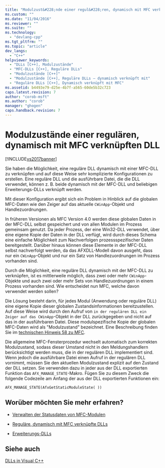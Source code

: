 ```yaml
---
title: "Modulzust&#228;nde einer regul&#228;ren, dynamisch mit MFC verkn&#252;pften DLL | Microsoft Docs"
ms.custom: ""
ms.date: "11/04/2016"
ms.reviewer: ""
ms.suite: ""
ms.technology: 
  - "devlang-cpp"
ms.tgt_pltfrm: ""
ms.topic: "article"
dev_langs: 
  - "C++"
helpviewer_keywords: 
  - "DLLs [C++], Modulzustände"
  - "MFC-DLLs [C++], Reguläre DLLs"
  - "Modulzustände [C++]"
  - "Modulzustände [C++], Reguläre DLLs – dynamisch verknüpft mit"
  - "Reguläre DLLs [C++], Dynamisch verknüpft mit MFC"
ms.assetid: b4493e79-d25e-4b7f-a565-60de5b32c723
caps.latest.revision: 7
author: "corob-msft"
ms.author: "corob"
manager: "ghogen"
caps.handback.revision: 7
---
```

# Modulzust&#228;nde einer regul&#228;ren, dynamisch mit MFC verkn&#252;pften DLL
[!INCLUDE[vs2017banner](../assembler/inline/includes/vs2017banner.md)]

Sie haben die Möglichkeit, eine reguläre DLL dynamisch mit einer MFC\-DLL zu verknüpfen und auf diese Weise sehr komplizierte Konfigurationen zu erstellen.  Eine reguläre DLL und die ausführbare Datei, die die DLL verwendet, können z. B. beide dynamisch mit der MFC\-DLL und beliebigen Erweiterungs\-DLLs verknüpft werden.  
  
 Mit dieser Konfiguration ergibt sich ein Problem in Hinblick auf die globalen MFC\-Daten wie den Zeiger auf das aktuelle `CWinApp`\-Objekt und Handlezuordnungen.  
  
 In früheren Versionen als MFC Version 4.0 werden diese globalen Daten in der MFC\-DLL selbst gespeichert und von allen Modulen im Prozess gemeinsam genutzt.  Da jeder Prozess, der eine Win32\-DLL verwendet, über eine eigene Kopie der Daten in der DLL verfügt, wird durch dieses Schema eine einfache Möglichkeit zum Nachverfolgen prozessspezifischer Daten bereitgestellt.  Darüber hinaus können diese Elemente in der MFC\-DLL selbst nachverfolgt werden, da das AFXDLL\-Modell davon ausgeht, dass nur ein `CWinApp`\-Objekt und nur ein Satz von Handlezuordnungen im Prozess vorhanden sind.  
  
 Durch die Möglichkeit, eine reguläre DLL dynamisch mit der MFC\-DLL zu verknüpfen, ist es mittlerweile möglich, dass zwei oder mehr `CWinApp`\-Objekte und auch zwei oder mehr Sets von Handlezuordnungen in einem Prozess vorhanden sind.  Wie entscheidet nun MFC, welche davon verwendet werden sollen?  
  
 Die Lösung besteht darin, für jedes Modul \(Anwendung oder reguläre DLL\) eine eigene Kopie dieser globalen Zustandsinformationen bereitzustellen.  Auf diese Weise wird durch den Aufruf von  `in der regulären DLL ein Zeiger auf das CWinApp`\-Objekt in der DLL zurückgegeben und nicht auf das in der ausführbaren Datei.  Diese modulspezifische Kopie der globalen MFC\-Daten wird als "Modulzustand" bezeichnet. Eine Beschreibung finden Sie im [technischen Hinweis 58 zu MFC](../mfc/tn058-mfc-module-state-implementation.md).  
  
 Die allgemeine MFC\-Fensterprozedur wechselt automatisch zum korrekten Modulzustand, sodass dieser Umstand nicht in den Meldungshandlern berücksichtigt werden muss, die in der regulären DLL implementiert sind.  Wenn jedoch die ausführbare Datei einen Aufruf in der regulären DLL vornimmt, müssen Sie den aktuellen Modulzustand explizit auf den Zustand der DLL setzen.  Sie verwenden dazu in jeder aus der DLL exportierten Funktion das `AFX_MANAGE_STATE`\-Makro.  Fügen Sie zu diesem Zweck die folgende Codezeile am Anfang der aus der DLL exportierten Funktionen ein:  
  
```  
AFX_MANAGE_STATE(AfxGetStaticModuleState( ))  
```  
  
## Worüber möchten Sie mehr erfahren?  
  
-   [Verwalten der Statusdaten von MFC\-Modulen](../mfc/managing-the-state-data-of-mfc-modules.md)  
  
-   [Reguläre, dynamisch mit MFC verknüpfte DLLs](../build/regular-dlls-dynamically-linked-to-mfc.md)  
  
-   [Erweiterungs\-DLLs](../build/extension-dlls-overview.md)  
  
## Siehe auch  
 [DLLs in Visual C\+\+](../build/dlls-in-visual-cpp.md)